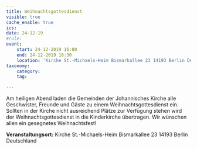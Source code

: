 ```yaml
---
title: Weihnachtsgottesdienst
visible: true
cache_enable: true
ics: 
date: 24-12-19
#rule: 
event:
	start: 24-12-2019 16:00
	end: 24-12-2019 16:30
	location: 'Kirche St.-Michaels-Heim Bismarkallee 23 14193 Berlin Deutschland'
taxonomy:
	category: 
	tag: 

---
```

Am heiligen Abend laden die Gemeinden der Johannisches Kirche alle Geschwister, Freunde und Gäste zu einem Weihnachtsgottesdienst ein. Sollten in der Kirche nicht ausreichend Plätze zur Verfügung stehen wird der Weihnachtsgottesdienst in die Kinderkirche übertragen. Wir wünschen allen ein gesegnetes Weihnachtsfest!


**Veranstaltungsort:** Kirche St.-Michaels-Heim
Bismarkallee 23
14193 Berlin
Deutschland

